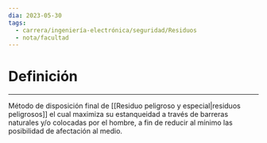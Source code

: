 ```yaml
---
dia: 2023-05-30
tags:
  - carrera/ingeniería-electrónica/seguridad/Residuos
  - nota/facultad
---
```

# Definición
---
Método de disposición final de [[Residuo peligroso y especial|residuos peligrosos]] el cual maximiza su estanqueidad a través de barreras naturales y/o colocadas por el hombre, a fin de reducir al mínimo las posibilidad de afectación al medio.